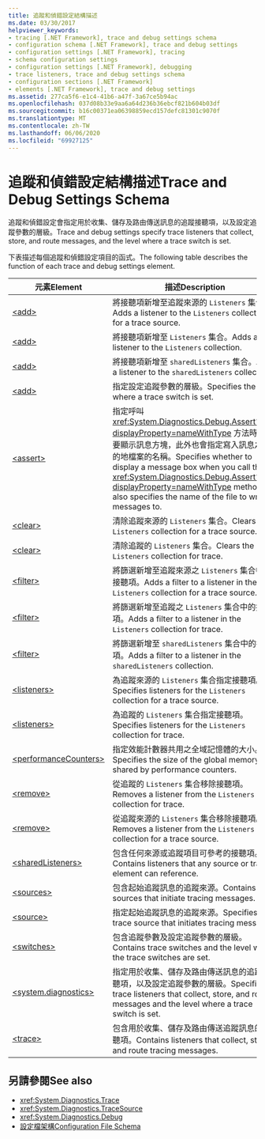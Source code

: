 ```yaml
---
title: 追蹤和偵錯設定結構描述
ms.date: 03/30/2017
helpviewer_keywords:
- tracing [.NET Framework], trace and debug settings schema
- configuration schema [.NET Framework], trace and debug settings
- configuration settings [.NET Framework], tracing
- schema configuration settings
- configuration settings [.NET Framework], debugging
- trace listeners, trace and debug settings schema
- configuration sections [.NET Framework]
- elements [.NET Framework], trace and debug settings
ms.assetid: 277ca5f6-e1c4-41b6-a47f-3a67ce5b94ac
ms.openlocfilehash: 037d08b33e9aa6a64d236b36ebcf821b604b03df
ms.sourcegitcommit: b16c00371ea06398859ecd157defc81301c9070f
ms.translationtype: MT
ms.contentlocale: zh-TW
ms.lasthandoff: 06/06/2020
ms.locfileid: "69927125"
---
```

# <a name="trace-and-debug-settings-schema"></a><span data-ttu-id="53aea-102">追蹤和偵錯設定結構描述</span><span class="sxs-lookup"><span data-stu-id="53aea-102">Trace and Debug Settings Schema</span></span>
<span data-ttu-id="53aea-103">追蹤和偵錯設定會指定用於收集、儲存及路由傳送訊息的追蹤接聽項，以及設定追蹤參數的層級。</span><span class="sxs-lookup"><span data-stu-id="53aea-103">Trace and debug settings specify trace listeners that collect, store, and route messages, and the level where a trace switch is set.</span></span>  
  
 <span data-ttu-id="53aea-104">下表描述每個追蹤和偵錯設定項目的函式。</span><span class="sxs-lookup"><span data-stu-id="53aea-104">The following table describes the function of each trace and debug settings element.</span></span>  
  
|<span data-ttu-id="53aea-105">元素</span><span class="sxs-lookup"><span data-stu-id="53aea-105">Element</span></span>|<span data-ttu-id="53aea-106">描述</span><span class="sxs-lookup"><span data-stu-id="53aea-106">Description</span></span>|  
|-------------|-----------------|  
|[\<add>](add-element-for-listeners-for-source.md)|<span data-ttu-id="53aea-107">將接聽項新增至追蹤來源的 `Listeners` 集合。</span><span class="sxs-lookup"><span data-stu-id="53aea-107">Adds a listener to the `Listeners` collection for a trace source.</span></span>|  
|[\<add>](add-element-for-listeners-for-trace.md)|<span data-ttu-id="53aea-108">將接聽項新增至 `Listeners` 集合。</span><span class="sxs-lookup"><span data-stu-id="53aea-108">Adds a listener to the `Listeners` collection.</span></span>|  
|[\<add>](add-element-for-sharedlisteners.md)|<span data-ttu-id="53aea-109">將接聽項新增至 `sharedListeners` 集合。</span><span class="sxs-lookup"><span data-stu-id="53aea-109">Adds a listener to the `sharedListeners` collection.</span></span>|  
|[\<add>](add-element-for-switches.md)|<span data-ttu-id="53aea-110">指定設定追蹤參數的層級。</span><span class="sxs-lookup"><span data-stu-id="53aea-110">Specifies the level where a trace switch is set.</span></span>|  
|[\<assert>](assert-element.md)|<span data-ttu-id="53aea-111">指定呼叫 <xref:System.Diagnostics.Debug.Assert%2A?displayProperty=nameWithType> 方法時是否要顯示訊息方塊，此外也會指定寫入訊息之目的地檔案的名稱。</span><span class="sxs-lookup"><span data-stu-id="53aea-111">Specifies whether to display a message box when you call the <xref:System.Diagnostics.Debug.Assert%2A?displayProperty=nameWithType> method; also specifies the name of the file to write messages to.</span></span>|  
|[\<clear>](clear-element-for-listeners-for-source.md)|<span data-ttu-id="53aea-112">清除追蹤來源的 `Listeners` 集合。</span><span class="sxs-lookup"><span data-stu-id="53aea-112">Clears the `Listeners` collection for a trace source.</span></span>|  
|[\<clear>](clear-element-for-listeners-for-trace.md)|<span data-ttu-id="53aea-113">清除追蹤的 `Listeners` 集合。</span><span class="sxs-lookup"><span data-stu-id="53aea-113">Clears the `Listeners` collection for trace.</span></span>|  
|[\<filter>](filter-element-for-add-for-listeners-for-source.md)|<span data-ttu-id="53aea-114">將篩選新增至追蹤來源之 `Listeners` 集合中的接聽項。</span><span class="sxs-lookup"><span data-stu-id="53aea-114">Adds a filter to a listener in the `Listeners` collection for a trace source.</span></span>|  
|[\<filter>](filter-element-for-add-for-listeners-for-trace.md)|<span data-ttu-id="53aea-115">將篩選新增至追蹤之 `Listeners` 集合中的接聽項。</span><span class="sxs-lookup"><span data-stu-id="53aea-115">Adds a filter to a listener in the `Listeners` collection for trace.</span></span>|  
|[\<filter>](filter-element-for-add-for-sharedlisteners.md)|<span data-ttu-id="53aea-116">將篩選新增至 `sharedListeners` 集合中的接聽項。</span><span class="sxs-lookup"><span data-stu-id="53aea-116">Adds a filter to a listener in the `sharedListeners` collection.</span></span>|  
|[\<listeners>](listeners-element-for-source.md)|<span data-ttu-id="53aea-117">為追蹤來源的 `Listeners` 集合指定接聽項。</span><span class="sxs-lookup"><span data-stu-id="53aea-117">Specifies listeners for the `Listeners` collection for a trace source.</span></span>|  
|[\<listeners>](listeners-element-for-trace.md)|<span data-ttu-id="53aea-118">為追蹤的 `Listeners` 集合指定接聽項。</span><span class="sxs-lookup"><span data-stu-id="53aea-118">Specifies listeners for the `Listeners` collection for trace.</span></span>|  
|[\<performanceCounters>](performancecounters-element.md)|<span data-ttu-id="53aea-119">指定效能計數器共用之全域記憶體的大小。</span><span class="sxs-lookup"><span data-stu-id="53aea-119">Specifies the size of the global memory shared by performance counters.</span></span>|  
|[\<remove>](remove-element-for-listeners-for-trace.md)|<span data-ttu-id="53aea-120">從追蹤的 `Listeners` 集合移除接聽項。</span><span class="sxs-lookup"><span data-stu-id="53aea-120">Removes a listener from the `Listeners` collection for trace.</span></span>|  
|[\<remove>](remove-element-for-listeners-for-source.md)|<span data-ttu-id="53aea-121">從追蹤來源的 `Listeners` 集合移除接聽項。</span><span class="sxs-lookup"><span data-stu-id="53aea-121">Removes a listener from the `Listeners` collection for a trace source.</span></span>|  
|[\<sharedListeners>](sharedlisteners-element.md)|<span data-ttu-id="53aea-122">包含任何來源或追蹤項目可參考的接聽項。</span><span class="sxs-lookup"><span data-stu-id="53aea-122">Contains listeners that any source or trace element can reference.</span></span>|  
|[\<sources>](sources-element.md)|<span data-ttu-id="53aea-123">包含起始追蹤訊息的追蹤來源。</span><span class="sxs-lookup"><span data-stu-id="53aea-123">Contains trace sources that initiate tracing messages.</span></span>|  
|[\<source>](source-element.md)|<span data-ttu-id="53aea-124">指定起始追蹤訊息的追蹤來源。</span><span class="sxs-lookup"><span data-stu-id="53aea-124">Specifies a trace source that initiates tracing messages.</span></span>|  
|[\<switches>](switches-element.md)|<span data-ttu-id="53aea-125">包含追蹤參數及設定追蹤參數的層級。</span><span class="sxs-lookup"><span data-stu-id="53aea-125">Contains trace switches and the level where the trace switches are set.</span></span>|  
|[\<system.diagnostics>](system-diagnostics-element.md)|<span data-ttu-id="53aea-126">指定用於收集、儲存及路由傳送訊息的追蹤接聽項，以及設定追蹤參數的層級。</span><span class="sxs-lookup"><span data-stu-id="53aea-126">Specifies trace listeners that collect, store, and route messages and the level where a trace switch is set.</span></span>|  
|[\<trace>](trace-element.md)|<span data-ttu-id="53aea-127">包含用於收集、儲存及路由傳送追蹤訊息的接聽項。</span><span class="sxs-lookup"><span data-stu-id="53aea-127">Contains listeners that collect, store, and route tracing messages.</span></span>|  
  
## <a name="see-also"></a><span data-ttu-id="53aea-128">另請參閱</span><span class="sxs-lookup"><span data-stu-id="53aea-128">See also</span></span>

- <xref:System.Diagnostics.Trace>
- <xref:System.Diagnostics.TraceSource>
- <xref:System.Diagnostics.Debug>
- [<span data-ttu-id="53aea-129">設定檔架構</span><span class="sxs-lookup"><span data-stu-id="53aea-129">Configuration File Schema</span></span>](../index.md)
